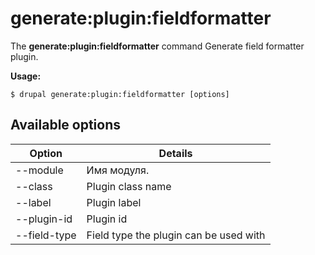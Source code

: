 # generate:plugin:fieldformatter
The **generate:plugin:fieldformatter** command Generate field formatter plugin.

**Usage:**
```
$ drupal generate:plugin:fieldformatter [options] 
```

## Available options
Option | Details
-------|-------------
--module | Имя модуля.
--class | Plugin class name
--label | Plugin label
--plugin-id | Plugin id
--field-type | Field type the plugin can be used with
